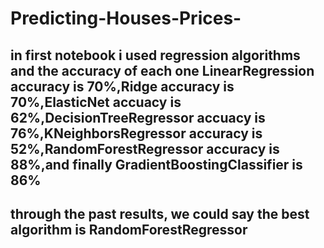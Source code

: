 # Predicting-Houses-Prices- #
## in first notebook i used regression algorithms and the accuracy of each one LinearRegression accuracy is 70%,Ridge accuracy is 70%,ElasticNet accuacy is 62%,DecisionTreeRegressor accuacy is 76%,KNeighborsRegressor accuracy is 52%,RandomForestRegressor accuracy is 88%,and finally GradientBoostingClassifier is 86% ##
## through the past results, we could say the best algorithm is  RandomForestRegressor ##

